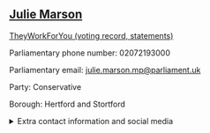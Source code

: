 ## <a href="https://members.parliament.uk/member/4768/contact">Julie Marson</a>

<a href="https://www.theyworkforyou.com/mp/25879/julie_marson/hertford_and_stortford">TheyWorkForYou (voting record, statements)</a> 

Parliamentary phone number: 02072193000 

Parliamentary email: julie.marson.mp@parliament.uk 

Party: Conservative 

Borough: Hertford and Stortford 

<details><summary>Extra contact information and social media</summary> 
<li>Website: https://www.juliemarson.org.uk/</li>
<li>Twitter: https://twitter.com/JulieMarsonMP</li>
<li>Constituency office phone number: 01279312197</li>
<li>Constituency office email:</li>
<li>Facebook: https://www.facebook.com/JulieMarson.MP/</li>
<li>Instagram:</li>
<li>Youtube:</li>
<li>Linkedin:</li>
<li>Government department phone number:</li>
<li>Government department email:</li>
<li>Threads:</li>
<li>Party office phone number:</li>
<li>Party office email:</li>
<li>Tiktok:</li>
</details>